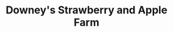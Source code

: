 ---
title: "Downey's Strawberry and Apple Farm"
url: /caledon/downeys-strawberry-and-apple-farm/
shop: farm
---